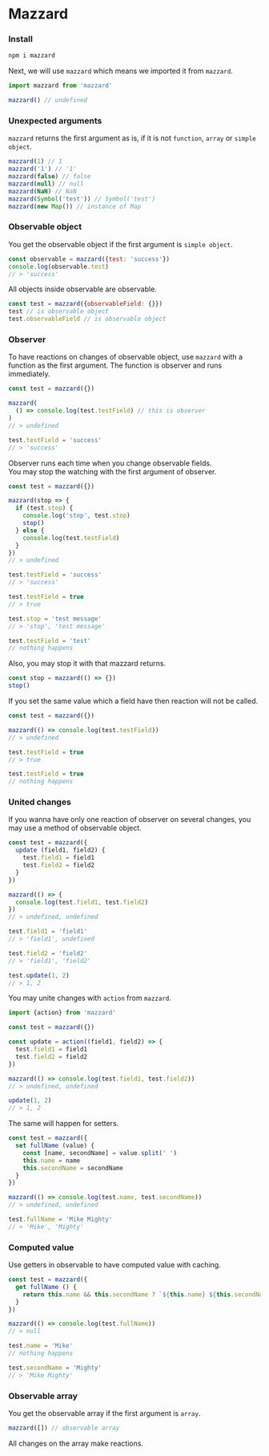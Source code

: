# Mazzard
### Install
```bash
npm i mazzard
```
Next, we will use `mazzard` which means we imported it from `mazzard`.
```javascript
import mazzard from 'mazzard'

mazzard() // undefined
```

### Unexpected arguments
`mazzard` returns the first argument as is, if it is not `function`, `array` or `simple object`.
```javascript
mazzard(1) // 1
mazzard('1') // '1'
mazzard(false) // false
mazzard(null) // null
mazzard(NaN) // NaN
mazzard(Symbol('test')) // Symbol('test')
mazzard(new Map()) // instance of Map
```

### Observable object
You get the observable object if the first argument is `simple object`.
```javascript
const observable = mazzard({test: 'success'})
console.log(observable.test)
// > 'success'
```
All objects inside observable are observable.
```javascript
const test = mazzard({observableField: {}})
test // is observable object
test.observableField // is observable object
```

### Observer
To have reactions on changes of observable object, use `mazzard` with a function as the first argument.
The function is observer and runs immediately.
```javascript
const test = mazzard({})

mazzard(
  () => console.log(test.testField) // this is observer
)
// > undefined

test.testField = 'success'
// > 'success'
```
Observer runs each time when you change observable fields.  
You may stop the watching with the first argument of observer.
```javascript
const test = mazzard({})

mazzard(stop => {
  if (test.stop) {
    console.log('stop', test.stop)
    stop()
  } else {
    console.log(test.testField)
  }
})
// > undefined

test.testField = 'success'
// > 'success'

test.testField = true
// > true

test.stop = 'test message'
// > 'stop', 'test message'

test.testField = 'test'
// nothing happens
```
Also, you may stop it with that mazzard returns.
```javascript
const stop = mazzard(() => {})
stop()
```
If you set the same value which a field have then reaction will not be called.
```javascript
const test = mazzard({})

mazzard(() => console.log(test.testField))
// > undefined

test.testField = true
// > true

test.testField = true
// nothing happens
```
### United changes
If you wanna have only one reaction of observer on several changes, you may use a method of observable object.
```javascript
const test = mazzard({
  update (field1, field2) {
    test.field1 = field1
    test.field2 = field2
  }
})

mazzard(() => {
  console.log(test.field1, test.field2)
})
// > undefined, undefined

test.field1 = 'field1'
// > 'field1', undefined

test.field2 = 'field2'
// > 'field1', 'field2'

test.update(1, 2)
// > 1, 2
```
You may unite changes with `action` from `mazzard`.
```javascript
import {action} from 'mazzard'

const test = mazzard({})

const update = action((field1, field2) => {
  test.field1 = field1
  test.field2 = field2
})

mazzard(() => console.log(test.field1, test.field2))
// > undefined, undefined

update(1, 2)
// > 1, 2
```
The same will happen for setters.
```javascript
const test = mazzard({
  set fullName (value) {
    const [name, secondName] = value.split(' ')
    this.name = name
    this.secondName = secondName
  }
})

mazzard(() => console.log(test.name, test.secondName))
// > undefined, undefined

test.fullName = 'Mike Mighty'
// > 'Mike', 'Mighty'
```
### Computed value
Use getters in observable to have computed value with caching.
```javascript
const test = mazzard({
  get fullName () {
    return this.name && this.secondName ? `${this.name} ${this.secondName}` : null
  }
})

mazzard(() => console.log(test.fullName))
// > null

test.name = 'Mike'
// nothing happens

test.secondName = 'Mighty'
// > 'Mike Mighty'
```
### Observable array
You get the observable array if the first argument is `array`.
```javascript
mazzard([]) // observable array
```
All changes on the array make reactions.